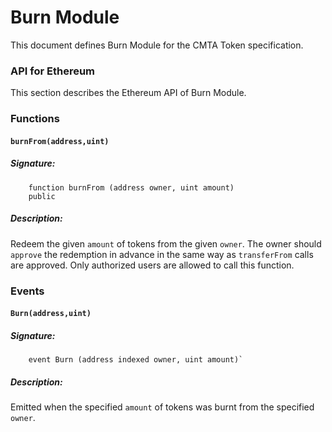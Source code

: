 # Burn Module

This document defines Burn Module for the CMTA Token specification.


### API for Ethereum

This section describes the Ethereum API of Burn Module.

### Functions

#### `burnFrom(address,uint)`

##### Signature:

```solidity
    function burnFrom (address owner, uint amount)
    public
```

##### Description:

Redeem the given `amount` of tokens from the given `owner`.
The owner should `approve` the redemption in advance in the same way as `transferFrom` calls are approved.
Only authorized users are allowed to call this function.

### Events

#### `Burn(address,uint)`

##### Signature:

```solidity
    event Burn (address indexed owner, uint amount)`
```

##### Description:

Emitted when the specified `amount` of tokens was burnt from the specified `owner`.

